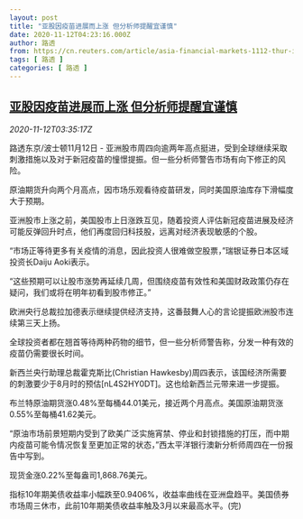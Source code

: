```yaml
---
layout: post
title: "亚股因疫苗进展而上涨 但分析师提醒宜谨慎"
date: 2020-11-12T04:23:16.000Z
author: 路透
from: https://cn.reuters.com/article/asia-financial-markets-1112-thur-idCNKBS27S0EK
tags: [ 路透 ]
categories: [ 路透 ]
---
```

<!--1605154996000-->
[亚股因疫苗进展而上涨 但分析师提醒宜谨慎](https://cn.reuters.com/article/asia-financial-markets-1112-thur-idCNKBS27S0EK)
------

<div>
<div><i>2020-11-12T03:35:17Z</i></div><p>路透东京/波士顿11月12日 - 亚洲股市周四向逾两年高点挺进，受到全球继续采取刺激措施以及对于新冠疫苗的憧憬提振。但一些分析师警告市场有向下修正的风险。</p><p>原油期货升向两个月高点，因市场乐观看待疫苗研发，同时美国原油库存下滑幅度大于预期。</p><p>亚洲股市上涨之前，美国股市上日涨跌互见，随着投资人评估新冠疫苗进展及经济可能反弹回升时点，他们再度回归科技股，远离对经济表现敏感的个股。</p><p>“市场正等待更多有关疫情的消息，因此投资人很难做空股票，”瑞银证券日本区域投资长Daiju Aoki表示。</p><p>“这些预期可以让股市涨势再延续几周，但围绕疫苗有效性和美国财政政策仍存在疑问，我们或将在明年初看到股市修正。”</p><p>欧洲央行总裁拉加德表示继续提供经济支持，这番鼓舞人心的言论提振欧洲股市连续第三天上扬。</p><p>全球投资者都在翘首等待两种药物的细节，但一些分析师警告称，分发一种有效的疫苗仍需要很长时间。</p><p>新西兰央行助理总裁霍克斯比(Christian Hawkesby)周四表示，该国经济所需要的刺激要少于8月时的预估[nL4S2HY0DT]。这也给新西兰元带来进一步提振。</p><p>布兰特原油期货涨0.48%至每桶44.01美元，接近两个月高点。美国原油期货涨0.55%至每桶41.62美元。</p><p>“原油市场前景短期内受到了欧美广泛实施宵禁、停业和封锁措施的打压，而中期内疫苗可能令情况恢复至更加正常的状态，”西太平洋银行澳新分析师周四在一份报告中写到。</p><p>现货金涨0.22%至每盎司1,868.76美元。</p><p>指标10年期美债收益率小幅跌至0.9406%，收益率曲线在亚洲盘趋平。美国债券市场周三休市，此前10年期美债收益率触及3月以来最高水平。(完)</p>
</div>
